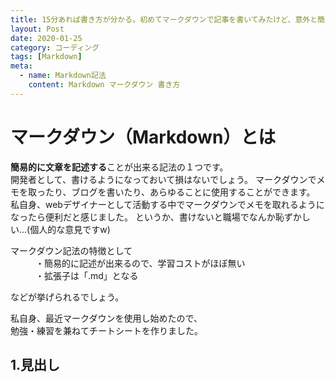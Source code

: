 ```yaml
---
title: 15分あれば書き方が分かる。初めてマークダウンで記事を書いてみたけど、意外と簡単だった話。
layout: Post
date: 2020-01-25
category: コーディング
tags: [Markdown]
meta:
  - name: Markdown記法
    content: Markdown マークダウン 書き方
---
```


<!-- more -->

# マークダウン（Markdown）とは
**簡易的に文章を記述する**ことが出来る記法の１つです。  
開発者として、書けるようになっておいて損はないでしょう。
マークダウンでメモを取ったり、ブログを書いたり、あらゆることに使用することができます。
私自身、webデザイナーとして活動する中でマークダウンでメモを取れるようになったら便利だと感じました。
というか、書けないと職場でなんか恥ずかしい...(個人的な意見ですw)
  
<dl>
  <dt>マークダウン記法の特徴として</dt>
  <dd>・簡易的に記述が出来るので、学習コストがほぼ無い</dd>
  <dd>・拡張子は「.md」となる</dd>
</dl>
などが挙げられるでしょう。  
  
私自身、最近マークダウンを使用し始めたので、  
勉強・練習を兼ねてチートシートを作りました。

## 1.見出し
